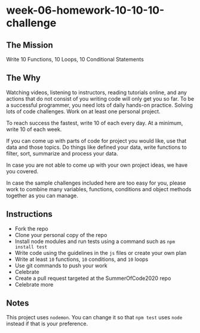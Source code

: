 # week-06-homework-10-10-10-challenge

## The Mission

Write 10 Functions, 10 Loops, 10 Conditional Statements

## The Why

Watching videos, listening to instructors, reading tutorials online, and any actions that do not consist of you writing code will only get you so far. To be a successful programmer, you need lots of daily hands-on practice. Solving lots of code challenges.  Work on at least one personal project.

To reach success the fastest, write 10 of each every day.  At a minimum, write 10 of each week.

If you can come up with parts of code for project you would like, use that data and those topics. Do things like defined your data, write functions to filter, sort, summarize and process your data.

In case you are not able to come up with your own project ideas, we have you covered.

In case the sample challenges included here are too easy for you, please work to combine many variables, functions, conditions and object methods together as you can manage.

## Instructions

- Fork the repo
- Clone your personal copy of the repo
- Install node modules and run tests using a command such as `npm install test`
- Write code using the guidelines in the `js` files or create your own plan
- Write at least `10` functions, `10` conditions, and `10` loops
- Use git commands to push your work
- Celebrate
- Create a pull request targeted at the SummerOfCode2020 repo
- Celebrate more

## Notes

This project uses `nodemon`. You can change it so that `npm test` uses `node` instead if that is your preference.
